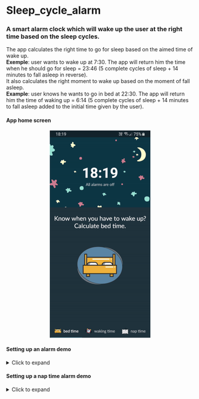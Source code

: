 # Sleep_cycle_alarm
### A smart alarm clock which will wake up the user at the right time based on the sleep cycles.<br>
The app calculates the right time to go for sleep based on the aimed time of wake up.<br>
<b>Exemple</b>: user wants to wake up at 7:30. The app will return him the time when he should go for sleep = 23:46 (5 complete cycles of sleep + 14 minutes to fall asleep in reverse).<br>
It also calculates the right moment to wake up based on the moment of fall asleep.<br>
<b>Example</b>: user knows he wants to go in bed at 22:30. The app will return him the time of waking up = 6:14 (5 complete cycles of sleep + 14 minutes to fall asleep added to the initial time given by the user).

#### App home screen
<p align="center">
  <img src="https://github.com/sterea16/Sleep_cycle_alarm/blob/master/readmeFiles/app_gif_1.gif?raw=true">
</p>

#### Setting up an alarm demo
<details>
<summary>Click to expand</summary>
<p align="center">
  <img src=https://github.com/sterea16/Sleep_cycle_alarm/blob/master/readmeFiles/app_gif_2.gif?raw=true>
</p>
</details>

#### Setting up a nap time alarm demo
<details>
<summary>Click to expand</summary>
<p align="center">
  <img src=https://github.com/sterea16/Sleep_cycle_alarm/blob/master/readmeFiles/app_gif_3.gif?raw=true>
</p>
</details>
